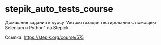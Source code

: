 # stepik_auto_tests_course
Домашние задания к курсу "Автоматизация тестирования с помощью Selenium и Python" на Stepick

Ссылка: https://stepik.org/course/575
